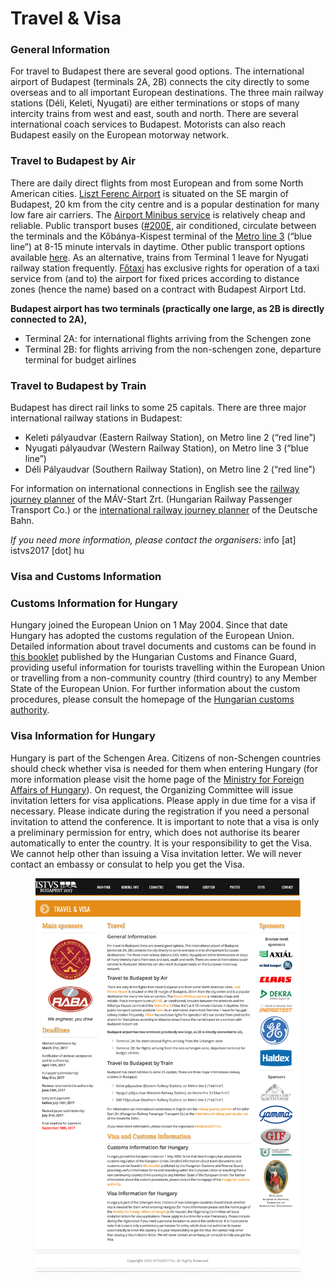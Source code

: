 # Travel & Visa

### General Information

For travel to Budapest there are several good options. The international airport of Budapest (terminals 2A, 2B) connects the city directly to some overseas and to all important European destinations. The three main railway stations (Déli, Keleti, Nyugati) are either terminations or stops of many intercity trains from west and east, south and north. There are several international coach services to Budapest. Motorists can also reach Budapest easily on the European motorway network.

### Travel to Budapest by Air

There are daily direct flights from most European and from some North American cities. [Liszt Ferenc Airport](http://www.bud.hu/english) is situated on the SE margin of Budapest, 20 km from the city centre and is a popular destination for many low fare air carriers. The [Airport Minibus service](https://www.minibud.hu/en) is relatively cheap and reliable. Public transport buses ([#200E](http://www.bkk.hu/en/timetables/#200E), air conditioned, circulate between the terminals and the Kőbánya-Kispest terminal of the [Metro line 3](http://www.bkk.hu/en/timetables/#M3) (“blue line”) at 8-15 minute intervals in daytime. Other public transport options available [here](http://www.bkk.hu/apps/docs/terkep/repter.pdf). As an alternative, trains from Terminal 1 leave for Nyugati railway station frequently. [Főtaxi](http://www.bud.hu/english/passengers/access\_and\_parking/by\_taxi) has exclusive rights for operation of a taxi service from (and to) the airport for fixed prices according to distance zones (hence the name) based on a contract with Budapest Airport Ltd.

**Budapest airport has two terminals (practically one large, as 2B is directly connected to 2A),**

* Terminal 2A: for international flights arriving from the Schengen zone
* Terminal 2B: for flights arriving from the non-schengen zone, departure terminal for budget airlines

### Travel to Budapest by Train

Budapest has direct rail links to some 25 capitals. There are three major international railway stations in Budapest:

* Keleti pályaudvar (Eastern Railway Station), on Metro line 2 (“red line”)
* Nyugati pályaudvar (Western Railway Station), on Metro line 3 (“blue line”)
* Déli Pályaudvar (Southern Railway Station), on Metro line 2 (“red line”)

For information on international connections in English see the [railway journey planner](https://www.mavcsoport.hu/en) of the MÁV-Start Zrt. (Hungarian Railway Passenger Transport Co.) or the [international railway journey planner](http://reiseauskunft.bahn.de/bin/query.exe/en) of the Deutsche Bahn.

_If you need more information, please contact the organisers:_ info \[at] istvs2017 \[dot] hu

### Visa and Customs Information

### Customs Information for Hungary

Hungary joined the European Union on 1 May 2004. Since that date Hungary has adopted the customs regulation of the European Union. Detailed information about travel documents and customs can be found in [this booklet](http://www.imeko-tc4-2016.hu/wp-content/uploads/2014/02/customs\_and\_other\_rules.pdf) published by the Hungarian Customs and Finance Guard, providing useful information for tourists travelling within the European Union or travelling from a non-community country (third country) to any Member State of the European Union. For further information about the custom procedures, please consult the homepage of the [Hungarian customs authority](http://en.nav.gov.hu/intormation\_on\_customs\_matters/General\_Customs\_Information).

### Visa Information for Hungary

Hungary is part of the Schengen Area. Citizens of non-Schengen countries should check whether visa is needed for them when entering Hungary (for more information please visit the home page of the [Ministry for Foreign Affairs of Hungary](http://konzuliszolgalat.kormany.hu/en)). On request, the Organizing Committee will issue invitation letters for visa applications. Please apply in due time for a visa if necessary. Please indicate during the registration if you need a personal invitation to attend the conference. It is important to note that a visa is only a preliminary permission for entry, which does not authorise its bearer automatically to enter the country. It is your responsibility to get the Visa. We cannot help other than issuing a Visa invitation letter. We will never contact an embassy or consulat to help you get the Visa.

<figure><img src="../.gitbook/assets/travel.png" alt=""><figcaption></figcaption></figure>

